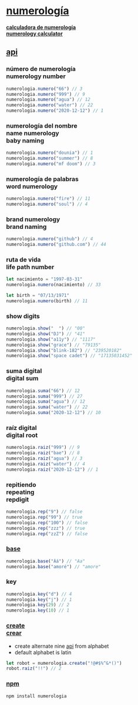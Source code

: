 # [numerología](https://ryanve.github.io/numerologia)

[<b>calculadora de numerología <br> numerology calculator</b>](https://ryanve.github.io/numerologia)

## [api](api.js)

### número de numerología <br> numerology number

```js
numerologia.numero("66") // 3
numerologia.numero("999") // 9
numerologia.numero("agua") // 12
numerologia.numero("water") // 22
numerologia.numero("2020-12-12") // 1
```

### numerología del nombre <br> name numerology <br> baby naming

```js
numerologia.numero("dounia") // 1
numerologia.numero("summer") // 8
numerologia.numero("mf doom") // 3
```

### numerología de palabras <br> word numerology

```js
numerologia.numero("fire") // 11
numerologia.numero("soul") // 4
```

### brand numerology <br> brand naming

```js
numerologia.numero("github") // 4
numerologia.numero("github.com") // 44
```

### ruta de vida <br> life path number

```js
let nacimiento = "1997-03-31"
numerologia.numero(nacimiento) // 33
```

```js
let birth = "07/13/1971"
numerologia.numero(birth) // 11
```

### show digits

```js
numerologia.show("  ") // "00"
numerologia.show("DJ") // "41"
numerologia.show("a11y") // "1117"
numerologia.show("grace") // "79135"
numerologia.show("blink-182") // "239520182"
numerologia.show("space cadet") // "17135031452"
```

### suma digital <br> digital sum

```js
numerologia.suma("66") // 12
numerologia.suma("999") // 27
numerologia.suma("agua") // 12
numerologia.suma("water") // 22
numerologia.suma("2020-12-12") // 10
```

### raíz digital <br> digital root

```js
numerologia.raiz("999") // 9
numerologia.raiz("bae") // 8
numerologia.raiz("agua") // 3
numerologia.raiz("water") // 4
numerologia.raiz("2020-12-12") // 1
```

### repitiendo <br> repeating <br> repdigit

```js
numerologia.rep("9") // false
numerologia.rep("99") // true
numerologia.rep("100") // false
numerologia.rep("zzz") // true
numerologia.rep("zzZ") // false
```

### [base](../../pull/11)

```js
numerologia.base("Áá") // "Aa"
numerologia.base("amoré") // "amore"
```

### key

```js
numerologia.key("d") // 4
numerologia.key("j") // 1
numerologia.key(29) // 2
numerologia.key(10) // 1
```

### [create <br> crear](../../pull/29)

- create alternate nine [api](#api) from alphabet
- default alphabet is latin

```js
let robot = numerologia.create("!@#$%^&*()")
robot.raiz("!!") // 2
```

### [npm](https://npm.im/numerologia)

```bash
npm install numerologia
```
